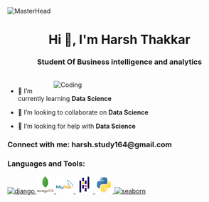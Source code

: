 ![MasterHead](https://cait.engineering.columbia.edu/sites/default/files/styles/cu_crop/public/private/AI%20Banner.png?itok=-zAaDDIN)
<h1 align="center">Hi 👋, I'm Harsh Thakkar</h1>
<h3 align="center">Student Of Business intelligence and analytics</h3>
<br/>
<image align="right" alt="Coding" width ="400" src="https://149695847.v2.pressablecdn.com/wp-content/uploads/2018/12/developer-dribbble.gif">

- 🌱 I’m currently learning **Data Science**

- 👯 I’m looking to collaborate on **Data Science**

- 🤝 I’m looking for help with **Data Science** 

<h3 align="left">Connect with me: harsh.study164@gmail.com</h3>
<p align="left">
</p>

<h3 align="left">Languages and Tools:</h3>
<p align="left"> <a href="https://www.djangoproject.com/" target="_blank" rel="noreferrer"> <img src="https://cdn.worldvectorlogo.com/logos/django.svg" alt="django" width="40" height="40"/> </a> <a href="https://www.mongodb.com/" target="_blank" rel="noreferrer"> <img src="https://raw.githubusercontent.com/devicons/devicon/master/icons/mongodb/mongodb-original-wordmark.svg" alt="mongodb" width="40" height="40"/> </a> <a href="https://www.mysql.com/" target="_blank" rel="noreferrer"> <img src="https://raw.githubusercontent.com/devicons/devicon/master/icons/mysql/mysql-original-wordmark.svg" alt="mysql" width="40" height="40"/> </a> <a href="https://pandas.pydata.org/" target="_blank" rel="noreferrer"> <img src="https://raw.githubusercontent.com/devicons/devicon/2ae2a900d2f041da66e950e4d48052658d850630/icons/pandas/pandas-original.svg" alt="pandas" width="40" height="40"/> </a> <a href="https://www.python.org" target="_blank" rel="noreferrer"> <img src="https://raw.githubusercontent.com/devicons/devicon/master/icons/python/python-original.svg" alt="python" width="40" height="40"/> </a> <a href="https://seaborn.pydata.org/" target="_blank" rel="noreferrer"> <img src="https://seaborn.pydata.org/_images/logo-mark-lightbg.svg" alt="seaborn" width="40" height="40"/> </a> </p>
